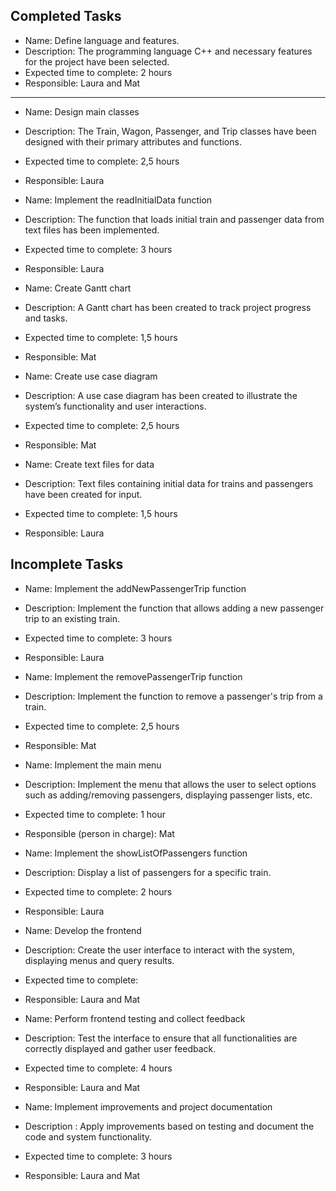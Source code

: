 ## Completed Tasks
* Name: Define language and features.
* Description: The programming language C++ and necessary features for the project have been selected.
* Expected time to complete: 2 hours
* Responsible: Laura and Mat
***
* Name: Design main classes
* Description: The Train, Wagon, Passenger, and Trip classes have been designed with their primary attributes and functions.
* Expected time to complete: 2,5 hours
* Responsible: Laura
  

* Name: Implement the readInitialData function
* Description: The function that loads initial train and passenger data from text files has been implemented.
* Expected time to complete: 3 hours
* Responsible: Laura
  

* Name: Create Gantt chart
* Description: A Gantt chart has been created to track project progress and tasks.
* Expected time to complete: 1,5 hours
* Responsible: Mat
  

* Name: Create use case diagram
* Description: A use case diagram has been created to illustrate the system’s functionality and user interactions.
* Expected time to complete: 2,5 hours
* Responsible: Mat


* Name: Create text files for data
* Description: Text files containing initial data for trains and passengers have been created for input.
* Expected time to complete: 1,5 hours
* Responsible: Laura


## Incomplete Tasks
* Name: Implement the addNewPassengerTrip function
* Description: Implement the function that allows adding a new passenger trip to an existing train.
* Expected time to complete: 3 hours
* Responsible: Laura


* Name: Implement the removePassengerTrip function
* Description: Implement the function to remove a passenger's trip from a train.
* Expected time to complete: 2,5 hours
* Responsible: Mat


* Name: Implement the main menu
* Description: Implement the menu that allows the user to select options such as adding/removing passengers, displaying passenger lists, etc.
* Expected time to complete: 1 hour
* Responsible (person in charge): Mat


* Name: Implement the showListOfPassengers function
* Description: Display a list of passengers for a specific train.
* Expected time to complete: 2 hours
* Responsible: Laura


* Name: Develop the frontend
* Description: Create the user interface to interact with the system, displaying menus and query results.
* Expected time to complete:
* Responsible: Laura and Mat


* Name: Perform frontend testing and collect feedback
* Description: Test the interface to ensure that all functionalities are correctly displayed and gather user feedback.
* Expected time to complete: 4 hours
* Responsible: Laura and Mat


* Name: Implement improvements and project documentation
* Description : Apply improvements based on testing and document the code and system functionality.
* Expected time to complete: 3 hours
* Responsible: Laura and Mat


